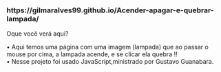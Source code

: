 
<h3>https://gilmaralves99.github.io/Acender-apagar-e-quebrar-lampada/</h3>


Oque você verá aqui?

• Aqui temos uma página com uma imagem (lampada) que ao passar o mouse por cima, a lampada acende, e se clicar ela quebra !!</br>
• Nesse projeto foi usado JavaScript,ministrado por Gustavo Guanabara. 
